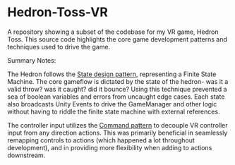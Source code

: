 # Hedron-Toss-VR
A repository showing a subset of the codebase for my VR game, Hedron Toss. This source code highlights the core game development patterns and techniques used to drive the game.

Summary Notes:

The Hedron follows the [State design pattern](https://en.wikipedia.org/wiki/State_pattern), representing a Finite State Machine. The core gameflow is dictated by the state of the hedron- was it a valid throw? was it caught? did it bounce? Using this technique prevented a sea of boolean variables and errors from uncaught edge cases. Each state also broadcasts Unity Events to drive the GameManager and other logic without having to riddle the finite state machine with external references.

The controller input utilizes the [Command pattern](https://en.wikipedia.org/wiki/Command_pattern) to decouple VR controller input from any direction actions. This was primarily beneficial in seamlessly remapping controls to actions (which happened a lot throughout development), and in providing more flexibility when adding to actions downstream.
